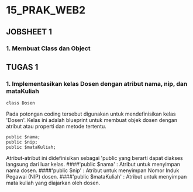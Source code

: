 # 15_PRAK_WEB2

## JOBSHEET 1
### 1. Membuat Class dan Object 

## TUGAS 1
### 1. Implementasikan kelas Dosen dengan atribut nama, nip, dan mataKuliah

    class Dosen
Pada potongan coding tersebut digunakan untuk mendefinisikan kelas 'Dosen'. Kelas ini adalah blueprint untuk membuat objek dosen dengan atribut atau properti dan metode tertentu.

    public $nama;
    public $nip;
    public $mataKuliah;

Atribut-atribut ini didefinisikan sebagai 'public yang berarti dapat diakses langsung dari luar kelas.
####'public $nama' : Atribut untuk menyimpan nama dosen.
####'public $nip' : Atribut untuk menyimpan Nomor Induk Pegawai (NIP) dosen.
####'public $mataKuliah' : Atribut untuk menyimpan mata kuliah yang diajarkan oleh dosen.
